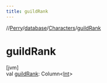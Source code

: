 ```yaml
---
title: guildRank
---
```

//[Perry](../../../index.html)/[database](../index.html)/[Characters](index.html)/[guildRank](guild-rank.html)



# guildRank



[jvm]\
val [guildRank](guild-rank.html): Column<[Int](https://kotlinlang.org/api/latest/jvm/stdlib/kotlin/-int/index.html)>




